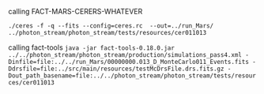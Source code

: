 calling FACT-MARS-CERERS-WHATEVER

```./ceres -f -q --fits --config=ceres.rc  --out=../run_Mars/ ../photon_stream/photon_stream/tests/resources/cer011013```

calling fact-tools
```java -jar fact-tools-0.18.0.jar ../../photon_stream/photon_stream/production/simulations_pass4.xml -Dinfile=file:../../run_Mars/00000000.013_D_MonteCarlo011_Events.fits -Ddrsfile=file:../src/main/resources/testMcDrsFile.drs.fits.gz -Dout_path_basename=file:../../photon_stream/photon_stream/tests/resources/cer011013```
